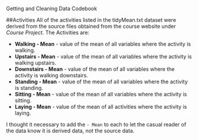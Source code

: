 Getting and Cleaning Data Codebook


##Activities
All of the activities listed in the tidyMean.txt dataset were derived from the source files obtained from the course website under *Course Project*.
The Activities are:
- **Walking - Mean** - value of the mean of all variables where the activity is walking.
- **Upstairs - Mean** - value of the mean of all variables where the activity is walking upstairs.
- **Downstairs - Mean** - value of the mean of all variables where the activity is walking downstairs.
- **Standing - Mean** - value of the mean of all variables where the activity is standing.
- **Sitting - Mean** - value of the mean of all variables where the activity is sitting.
- **Laying - Mean** - value of the mean of all activities where the activity is laying.


I thought it necessary to add the `- Mean` to each to let the casual reader of the data know it is derived data, not the source data.
